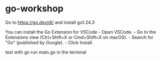 # go-workshop

Go to https://go.dev/dl/ and install go1.24.3 

You can install the Go Extension for VSCode
    - Open VSCode.
    - Go to the Extensions view (Ctrl+Shift+X or Cmd+Shift+X on macOS).
    - Search for "Go" (published by Google).
    - Click Install.

test with go run main.go in the terminal

    
